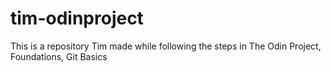 # tim-odinproject
This is a repository Tim made while following the steps in The Odin Project, Foundations, Git Basics
